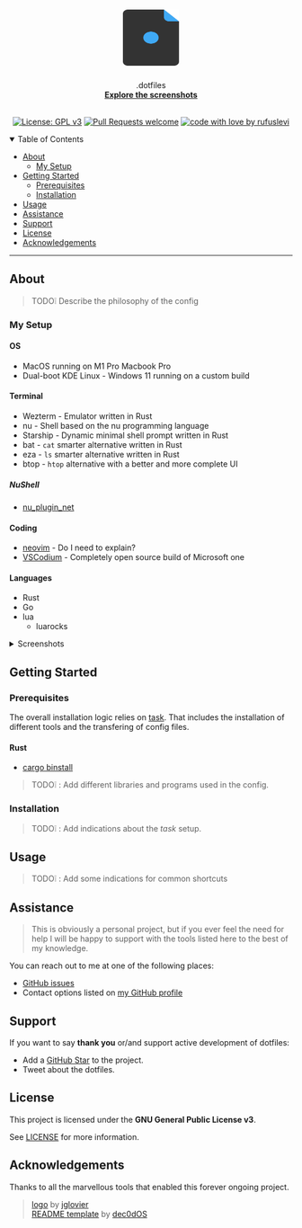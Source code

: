 <h1 align="center">
  <a href="https://github.com/rufuslevi/dotfiles">
    <img src="docs/images/logo.svg" alt="Logo" width="100" height="100">
  </a>
</h1>

<div align="center">
  .dotfiles
  <br />
  <a href="#about"><strong>Explore the screenshots</strong></a>
  <br />
</div>

<div align="center">

<br />

[![License: GPL v3](https://img.shields.io/badge/License-GPL%20v3-blue.svg)](http://www.gnu.org/licenses/gpl-3.0)
[![Pull Requests welcome](https://img.shields.io/badge/PRs-welcome-ff69b4.svg?style=flat-square)](https://github.com/rufuslevi/dotfiles/issues?q=is%3Aissue+is%3Aopen+label%3A%22help+wanted%22)
[![code with love by rufuslevi](https://img.shields.io/badge/%3C%2F%3E%20with%20%E2%99%A5%20by-rufuslevi-ff1414.svg?style=flat-square)](https://github.com/rufuslevi)
</div>

<details open="open">
<summary>Table of Contents</summary>

- [About](#about)
  - [My Setup](#my-setup)
- [Getting Started](#getting-started)
  - [Prerequisites](#prerequisites)
  - [Installation](#installation)
- [Usage](#usage)
- [Assistance](#assistance)
- [Support](#support)
- [License](#license)
- [Acknowledgements](#acknowledgements)

</details>

---

## About

> TODO:grey_exclamation:  Describe the philosophy of the config

### My Setup

#### OS
- MacOS running on M1 Pro Macbook Pro
- Dual-boot KDE Linux - Windows 11 running on a custom build

#### Terminal
- Wezterm - Emulator written in Rust
- nu - Shell based on the nu programming language
- Starship - Dynamic minimal shell prompt written in Rust
- bat - `cat` smarter alternative written in Rust
- eza - `ls` smarter alternative written in Rust 
- btop - `htop` alternative with a better and more complete UI

##### NuShell
- [nu_plugin_net](https://crates.io/crates/nu_plugin_net)

#### Coding
- [neovim](https://github.com/neovim/neovim) - Do I need to explain?
- [VSCodium](https://github.com/VSCodium/vscodium) - Completely open source build of Microsoft one
 
#### Languages
- Rust
- Go
- lua
    - luarocks

<details style="width: 100%">
<summary>Screenshots</summary>
<br>

> TODO:grey_exclamation: : Add Screenshots and gifs

## template (to be changed)
<img src="docs/images/screenshot.png" title="Home Page" width="100%">
</details>

## Getting Started

### Prerequisites

The overall installation logic relies on [task](https://github.com/go-task/task). That includes the installation of different tools and the transfering of config files.

#### Rust
- [cargo binstall](https://github.com/cargo-bins/cargo-binstall)

> TODO:grey_exclamation: : Add different libraries and programs used in the config.

### Installation
> TODO:grey_exclamation: : Add indications about the *task* setup.

## Usage
> TODO:grey_exclamation: : Add some indications for common shortcuts

## Assistance

> This is obviously a personal project, but if you ever feel the need for help I will be happy to support with the tools listed here to the best of my knowledge.

You can reach out to me at one of the following places:

- [GitHub issues](https://github.com/rufuslevi/dotfiles/issues/new?assignees=&labels=question&template=04_SUPPORT_QUESTION.md&title=support%3A+)
- Contact options listed on [my GitHub profile](https://github.com/rufuslevi)

## Support

If you want to say **thank you** or/and support active development of dotfiles:

- Add a [GitHub Star](https://github.com/rufuslevi/dotfiles) to the project.
- Tweet about the dotfiles.

## License

This project is licensed under the **GNU General Public License v3**.

See [LICENSE](LICENSE) for more information.

## Acknowledgements

Thanks to all the marvellous tools that enabled this forever ongoing project.
> [logo](https://github.com/jglovier/dotfiles-logo) by [jglovier](https://github.com/jglovier) \
> [README template](https://github.com/dec0dOS/amazing-github-template) by [dec0dOS](https://github.com/dec0dOS)
> 
